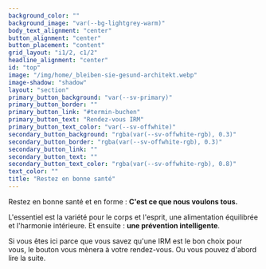 ```yaml
---
background_color: ""
background_image: "var(--bg-lightgrey-warm)"
body_text_alignment: "center"
button_alignment: "center"
button_placement: "content"
grid_layout: "i1/2, c1/2"
headline_alignment: "center"
id: "top"
image: "/img/home/_bleiben-sie-gesund-architekt.webp"
image-shadow: "shadow"
layout: "section"
primary_button_background: "var(--sv-primary)"
primary_button_border: ""
primary_button_link: "#termin-buchen"
primary_button_text: "Rendez-vous IRM"
primary_button_text_color: "var(--sv-offwhite)"
secondary_button_background: "rgba(var(--sv-offwhite-rgb), 0.3)"
secondary_button_border: "rgba(var(--sv-offwhite-rgb), 0.3)"
secondary_button_link: ""
secondary_button_text: ""
secondary_button_text_color: "rgba(var(--sv-offwhite-rgb), 0.8)"
text_color: ""
title: "Restez en bonne santé"
---
```


Restez en bonne santé et en forme : **C'est ce que nous voulons tous.**

L'essentiel est la variété pour le corps et l'esprit, une alimentation équilibrée et l'harmonie intérieure. Et ensuite : **une prévention intelligente**.

Si vous êtes ici parce que vous savez qu'une IRM est le bon choix pour vous, le bouton vous mènera à votre rendez-vous. Ou vous pouvez d'abord lire la suite.
